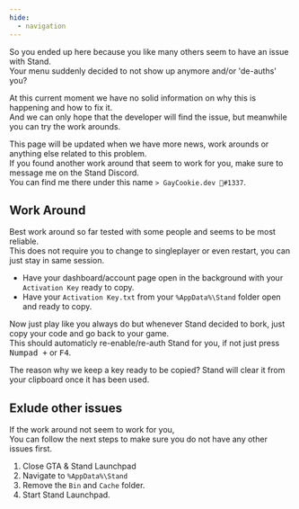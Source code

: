 ```yaml
---
hide:
  - navigation 
---
```


So you ended up here because you like many others seem to have an issue with Stand.  
Your menu suddenly decided to not show up anymore and/or 'de-auths' you?

At this current moment we have no solid information on why this is happening and how to fix it.  
And we can only hope that the developer will find the issue, but meanwhile you can try the work arounds.

This page will be updated when we have more news, work arounds or anything else related to this problem.  
If you found another work around that seem to work for you, make sure to message me on the Stand Discord.  
You can find me there under this name `> GayCookie.dev 🌈#1337`.

## Work Around
Best work around so far tested with some people and seems to be most reliable.  
This does not require you to change to singleplayer or even restart, you can just stay in same session.  

- Have your dashboard/account page open in the background with your `Activation Key` ready to copy.
- Have your `Activation Key.txt` from your `%AppData%\Stand` folder open and ready to copy.

Now just play like you always do but whenever Stand decided to bork, just copy your code and go back to your game.  
This should automaticly re-enable/re-auth Stand for you, if not just press <kbd class="key">Numpad +</kbd> or <kbd class="key">F4</kbd>.  

The reason why we keep a key ready to be copied? Stand will clear it from your clipboard once it has been used.

## Exlude other issues
If the work around not seem to work for you,  
You can follow the next steps to make sure you do not have any other issues first.

1. Close GTA & Stand Launchpad
2. Navigate to `%AppData%\Stand`
3. Remove the `Bin` and `Cache` folder.
4. Start Stand Launchpad.